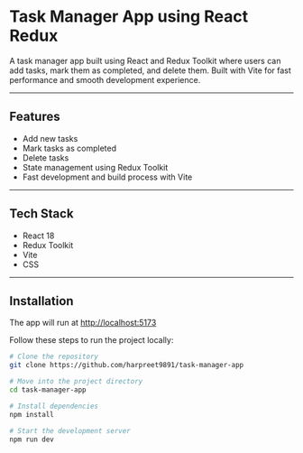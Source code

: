 # Task Manager App using React Redux

A task manager app built using React and Redux Toolkit where users can add tasks, mark them as completed, and delete them. Built with Vite for fast performance and smooth development experience.

---

## Features

- Add new tasks
- Mark tasks as completed
- Delete tasks
- State management using Redux Toolkit
- Fast development and build process with Vite

---

## Tech Stack

- React 18
- Redux Toolkit
- Vite
- CSS

---

## Installation

The app will run at  [http://localhost:5173](http://localhost:5173)

Follow these steps to run the project locally:

```bash
# Clone the repository
git clone https://github.com/harpreet9891/task-manager-app

# Move into the project directory
cd task-manager-app

# Install dependencies
npm install

# Start the development server
npm run dev


